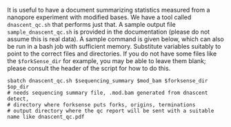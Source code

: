 It is useful to have a document summarizing statistics measured from a nanopore experiment with modified bases.
We have a tool called `dnascent_qc.sh` that performs just that.
A sample output file `sample_dnascent_qc.sh` is provided in the documentation (please do not assume this is real data).
A sample command is given below, which can also be run in a bash job with sufficient memory.
Substitute variables suitably to point to the correct files and directories.
If you do not have some files like the `$forkSense_dir` for example, you may be able to leave them blank;
please consult the header of the script for how to do this.

```shell
sbatch dnascent_qc.sh $sequencing_summary $mod_bam $forksense_dir $op_dir
# needs sequencing summary file, .mod.bam generated from dnascent detect,
# directory where forksense puts forks, origins, terminations
# output directory where the qc report will be sent with a suitable name like dnascent_qc.pdf
```